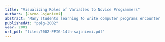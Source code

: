 ```yaml
---
title: "Visualizing Roles of Variables to Novice Programmers"
authors: [Jorma Sajaniemi]
abstract: "Many students learning to write computer programs encounter considerable difficulties. For novices, one of the key problems is in understanding how the very basic programming constructs work. In this paper, we concentrate on visualizing the role of a variable, i.e., the dynamic character of a variable embodied by the sequence of its successive values as related to other variables. We present a classification of roles and introduce an animation system, PlanAni, that uses this approach."
publishedAt: "ppig-2002"
year: 2002
url_pdf: "files/2002-PPIG-14th-sajaniemi.pdf"
---
```

